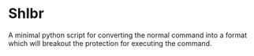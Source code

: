 # Shlbr
A minimal python script for converting the normal command into a format which will breakout the protection for executing the command.
